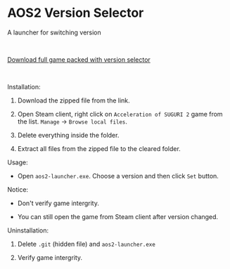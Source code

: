 # AOS2 Version Selector
A launcher for switching version

<br>

<a href="https://drive.google.com/file/d/1jNdQ-q29CW5fmC7FRi1TsnA4Z5sXaU9q/view">Download full game packed with version selector</a>

<br>

Installation:

1. Download the zipped file from the link.

2. Open Steam client, right click on `Acceleration of SUGURI 2` game from the list. `Manage` -> `Browse local files`.

3. Delete everything inside the folder.

4. Extract all files from the zipped file to the cleared folder.

Usage:

- Open `aos2-launcher.exe`. Choose a version and then click `Set` button.

Notice:

- Don't verify game intergrity.

- You can still open the game from Steam client after version changed.

Uninstallation:

1. Delete `.git` (hidden file) and `aos2-launcher.exe` 

2. Verify game intergrity.

